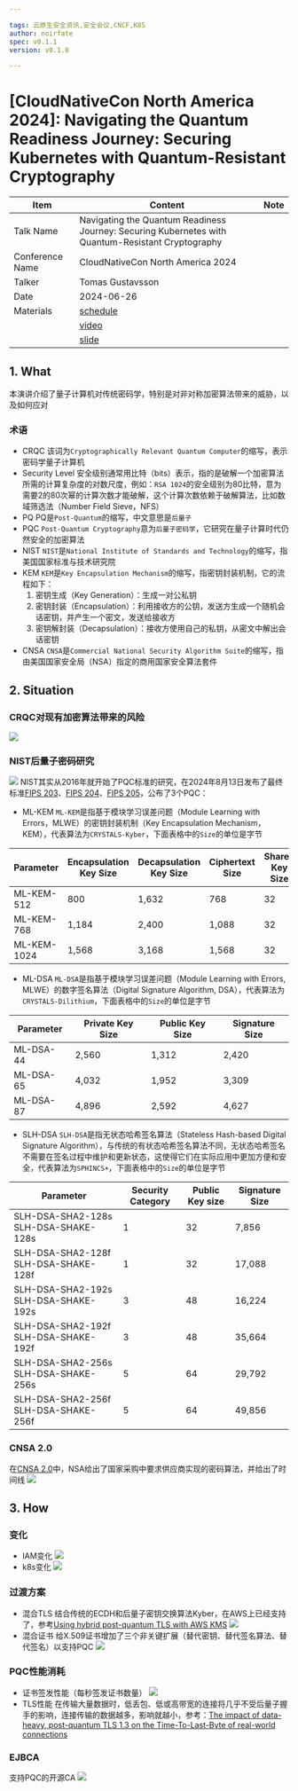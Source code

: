 ```yaml
---

tags: 云原生安全资讯,安全会议,CNCF,K8S
author: noirfate
spec: v0.1.1
version: v0.1.0

---
```


# [CloudNativeCon North America 2024]: Navigating the Quantum Readiness Journey: Securing Kubernetes with Quantum-Resistant Cryptography

| Item            | Content        | Note     |
|-----------------|----------------|----------|
| Talk Name   | Navigating the Quantum Readiness Journey: Securing Kubernetes with Quantum-Resistant Cryptography |
| Conference Name | CloudNativeCon North America 2024 |
| Talker          |  Tomas Gustavsson  |
| Date            | 2024-06-26 |
| Materials       | [schedule](https://cloudnativesecurityconna24.sched.com/event/1dCUC/navigating-the-quantum-readiness-journey-securing-kubernetes-with-quantum-resistant-cryptography-tomas-gustavsson-keyfactor)   |
|                 | [video](https://youtu.be/kIrBL32Kjd8)      |
|                 | [slide](https://static.sched.com/hosted_files/cloudnativesecurityconna24/91/Tomas%20Gustavsson-Quantum-Resistant-Cryptography-Seattle-2024.pdf)      |

## 1. What
本演讲介绍了量子计算机对传统密码学，特别是对非对称加密算法带来的威胁，以及如何应对

### 术语
- CRQC
该词为`Cryptographically Relevant Quantum Computer`的缩写，表示密码学量子计算机
- Security Level
安全级别通常用比特（bits）表示，指的是破解一个加密算法所需的计算复杂度的对数尺度，例如：`RSA 1024`的安全级别为80比特，意为需要2的80次幂的计算次数才能破解，这个计算次数依赖于破解算法，比如数域筛选法（Number Field Sieve，NFS）
- PQ
PQ是`Post-Quantum`的缩写，中文意思是`后量子`
- PQC
`Post-Quantum Cryptography`意为`后量子密码学`，它研究在量子计算时代仍然安全的加密算法
- NIST
`NIST`是`National Institute of Standards and Technology`的缩写，指美国国家标准与技术研究院
- KEM
`KEM`是`Key Encapsulation Mechanism`的缩写，指密钥封装机制，它的流程如下：
    1. 密钥生成（Key Generation）：生成一对公私钥
    2. 密钥封装（Encapsulation）：利用接收方的公钥，发送方生成一个随机会话密钥，并产生一个密文，发送给接收方
    3. 密钥解封装（Decapsulation）：接收方使用自己的私钥，从密文中解出会话密钥
- CNSA
`CNSA`是`Commercial National Security Algorithm Suite`的缩写，指由美国国家安全局（NSA）指定的商用国家安全算法套件

## 2. Situation
### CRQC对现有加密算法带来的风险
![](./image/2024-12-26/crqc.png)

### NIST后量子密码研究
![](./image/2024-12-26/pgc.png)
NIST其实从2016年就开始了PQC标准的研究，在2024年8月13日发布了最终标准[FIPS 203](https://csrc.nist.gov/pubs/fips/203/final)、[FIPS 204](https://csrc.nist.gov/pubs/fips/204/final)、[FIPS 205](https://csrc.nist.gov/pubs/fips/205/final)，公布了3个PQC：

- ML-KEM
`ML-KEM`是指基于模块学习误差问题（Module Learning with Errors，MLWE）的密钥封装机制（Key Encapsulation Mechanism，KEM），代表算法为`CRYSTALS-Kyber`，下面表格中的`Size`的单位是字节

| Parameter | Encapsulation Key Size | Decapsulation Key Size |	Ciphertext Size | Shared Key Size |
| ---- | ---- | ---- | ---- | ---- |
| ML-KEM-512 | 800 | 1,632 | 768 | 32 |
| ML-KEM-768 | 1,184 | 2,400 | 1,088 | 32 |
| ML-KEM-1024 | 1,568 | 3,168 | 1,568 | 32 |

- ML-DSA
`ML-DSA`是指基于模块学习误差问题（Module Learning with Errors, MLWE）的数字签名算法（Digital Signature Algorithm, DSA），代表算法为`CRYSTALS-Dilithium`，下面表格中的`Size`的单位是字节

| Parameter | Private Key Size | Public Key Size | Signature Size |
| ---- | ---- | ---- | ---- |
| ML-DSA-44 | 2,560 | 1,312 | 2,420 |
| ML-DSA-65 | 4,032 | 1,952 | 3,309 |
| ML-DSA-87 | 4,896 | 2,592 | 4,627 |

- SLH-DSA
`SLH-DSA`是指无状态哈希签名算法（Stateless Hash-based Digital Signature Algorithm），与传统的有状态哈希签名算法不同，无状态哈希签名不需要在签名过程中维护和更新状态，这使得它们在实际应用中更加方便和安全，代表算法为`SPHINCS+`，下面表格中的`Size`的单位是字节

| Parameter | Security Category | Public Key size | Signature Size |
| ---- | ---- | ---- | ---- |
| SLH-DSA-SHA2-128s SLH-DSA-SHAKE-128s | 1 | 32 | 7,856 |
| SLH-DSA-SHA2-128f SLH-DSA-SHAKE-128f | 1 | 32 | 17,088 |
| SLH-DSA-SHA2-192s SLH-DSA-SHAKE-192s | 3 | 48 | 16,224 |
| SLH-DSA-SHA2-192f SLH-DSA-SHAKE-192f | 3 | 48 | 35,664 |
| SLH-DSA-SHA2-256s SLH-DSA-SHAKE-256s | 5 | 64 | 29,792 |
| SLH-DSA-SHA2-256f SLH-DSA-SHAKE-256f | 5 | 64 | 49,856 |

### CNSA 2.0
在[CNSA 2.0](https://media.defense.gov/2022/Sep/07/2003071834/-1/-1/0/CSA_CNSA_2.0_ALGORITHMS_.PDF)中，NSA给出了国家采购中要求供应商实现的密码算法，并给出了时间线
![](./image/2024-12-26/cnsa2.0.png)

## 3. How
### 变化
- IAM变化
![](./image/2024-12-26/iam.png)
- k8s变化
![](./image/2024-12-26/k8s.png)
### 过渡方案
- 混合TLS
结合传统的ECDH和后量子密钥交换算法Kyber，在AWS上已经支持了，参考[Using hybrid post-quantum TLS with AWS KMS](https://docs.aws.amazon.com/kms/latest/developerguide/pqtls.html)
![](./image/2024-12-26/tls.png)
- 混合证书
给X.509证书增加了三个非关键扩展（替代密钥、替代签名算法、替代签名）以支持PQC
![](./image/2024-12-26/x509.png)
### PQC性能消耗
- 证书签发性能（每秒签发证书数量）
![](./image/2024-12-26/issue.png)
- TLS性能
在传输大量数据时，低丢包、低或高带宽的连接将几乎不受后量子握手的影响，连接传输的数据越多，影响就越小，参考：[The impact of data-heavy, post-quantum TLS 1.3 on the Time-To-Last-Byte of real-world connections](https://csrc.nist.gov/csrc/media/Events/2024/fifth-pqc-standardization-conference/documents/papers/the-impact-of-data-heavy-post-quantum.pdf)
### EJBCA
支持PQC的开源CA
![](./image/2024-12-26/ejbca.png)